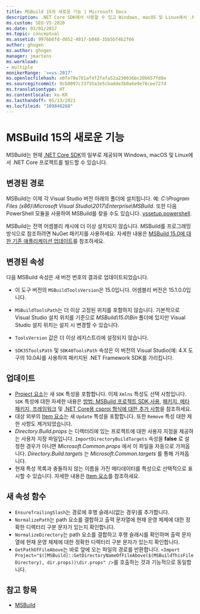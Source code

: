 ```yaml
---
title: MSBuild 15의 새로운 기능 | Microsoft Docs
description: .NET Core SDK에서 사용할 수 있고 Windows, macOS 및 Linux에서 .NET Core 프로젝트를 빌드하는 데 사용할 수 있는 MSBuild 15의 변경된 기능, 업데이트된 기능 및 새로운 기능에 대해 알아봅니다.
ms.custom: SEO-VS-2020
ms.date: 03/01/2017
ms.topic: conceptual
ms.assetid: 9976b6fd-d052-4017-b848-35b5bf4b2f66
author: ghogen
ms.author: ghogen
manager: jmartens
ms.workload:
- multiple
monikerRange: '>=vs-2017'
ms.openlocfilehash: e0fe78e781af4f2fafa52a230036bc20b657fd8e
ms.sourcegitcommit: 9cb0097c33755a3e5cbadde3b0a6e9e76cee727d
ms.translationtype: HT
ms.contentlocale: ko-KR
ms.lasthandoff: 05/13/2021
ms.locfileid: "109848268"
---
```

# <a name="whats-new-in-msbuild-15"></a>MSBuild 15의 새로운 기능

MSBuild는 현재 [.NET Core SDK](https://www.microsoft.com/net/download/core)의 일부로 제공되며 Windows, macOS 및 Linux에서 .NET Core 프로젝트를 빌드할 수 있습니다.

## <a name="changed-path"></a>변경된 경로

 MSBuild는 이제 각 Visual Studio 버전 아래의 폴더에 설치됩니다. 예: *C:\Program Files (x86)\Microsoft Visual Studio\2017\Enterprise\MSBuild*. 또한 다음 PowerShell 모듈을 사용하여 MSBuild를 찾을 수도 있습니다. [vssetup.powershell](https://github.com/Microsoft/vssetup.powershell).

 MSBuild는 전역 어셈블리 캐시에 더 이상 설치되지 않습니다. MSBuild를 프로그래밍 방식으로 참조하려면 NuGet 패키지를 사용하세요. 자세한 내용은 [MSBuild 15.0에 대한 기존 애플리케이션 업데이트](../msbuild/updating-an-existing-application.md)를 참조하세요.

## <a name="changed-properties"></a>변경된 속성

 다음 MSBuild 속성은 새 버전 번호의 결과로 업데이트되었습니다.

- 이 도구 버전의 `MSBuildToolsVersion`은 15.0입니다. 어셈블리 버전은 15.1.0.0입니다.

- `MSBuildToolsPath`는 더 이상 고정된 위치를 포함하지 않습니다. 기본적으로 Visual Studio 설치 위치를 기준으로 *MSBuild\15.0\Bin* 폴더에 있지만 Visual Studio 설치 위치는 설치 시 변경할 수 있습니다.

- `ToolsVersion` 값은 더 이상 레지스트리에 설정되지 않습니다.

- `SDK35ToolsPath` 및 `SDK40ToolsPath` 속성은 이 버전의 Visual Studio(예: 4.X 도구의 10.0A)를 사용하여 패키지된 .NET Framework SDK를 가리킵니다.

## <a name="updates"></a>업데이트

- [Project 요소](../msbuild/project-element-msbuild.md)는 새 `SDK` 특성을 포함합니다. 이제 `Xmlns` 특성도 선택 사항입니다. `SDK` 특성에 대한 자세한 내용은 [방법: MSBuild 프로젝트 SDK 사용](../msbuild/how-to-use-project-sdk.md), [패키지, 메타패키지, 프레임워크](/dotnet/core/packages) 및 [.NET Core용 csproj 형식에 대한 추가 사항](/dotnet/core/tools/csproj)을 참조하세요.
- 대상 외부의 [Item 요소](../msbuild/item-element-msbuild.md)는 새 `Update` 특성을 포함합니다. 또한 `Remove` 특성 대한 제한 사항도 제거되었습니다.
- *Directory.Build.props* 는 디렉터리에 있는 프로젝트에 대한 사용자 지정을 제공하는 사용자 지정 파일입니다. `ImportDirectoryBuildTargets` 속성을 **false** 로 설정한 경우가 아니면 *Microsoft.Common.props* 에서 이 파일을 자동으로 가져옵니다. *Directory.Build.targets* 는 *Microsoft.Common.targets* 를 통해 가져옵니다.
- 현재 특성 목록과 충돌하지 않는 이름을 가진 메타데이터를 특성으로 선택적으로 표시할 수 있습니다. 자세한 내용은 [Item 요소](../msbuild/item-element-msbuild.md)를 참조하세요.

## <a name="new-property-functions"></a>새 속성 함수

- `EnsureTrailingSlash`는 경로에 후행 슬래시(없는 경우)를 추가합니다.
- `NormalizePath`는 path 요소를 결합하고 출력 문자열에 현재 운영 체제에 대한 정확한 디렉터리 구분 문자가 있는지 확인합니다.
- `NormalizeDirectory`는 path 요소를 결합하고 후행 슬래시를 확인하며 출력 문자열에 현재 운영 체제에 대한 정확한 디렉터리 구분 문자가 있는지 확인합니다.
- `GetPathOfFileAbove`는 바로 앞에 오는 파일의 경로를 반환합니다. `<Import Project="$([MSBuild]::GetDirectoryNameOfFileAbove($(MSBuildThisFileDirectory), dir.props))\dir.props" />`를 호출하는 것과 기능적으로 동일합니다.

## <a name="see-also"></a>참고 항목

- [MSBuild](../msbuild/msbuild.md)
